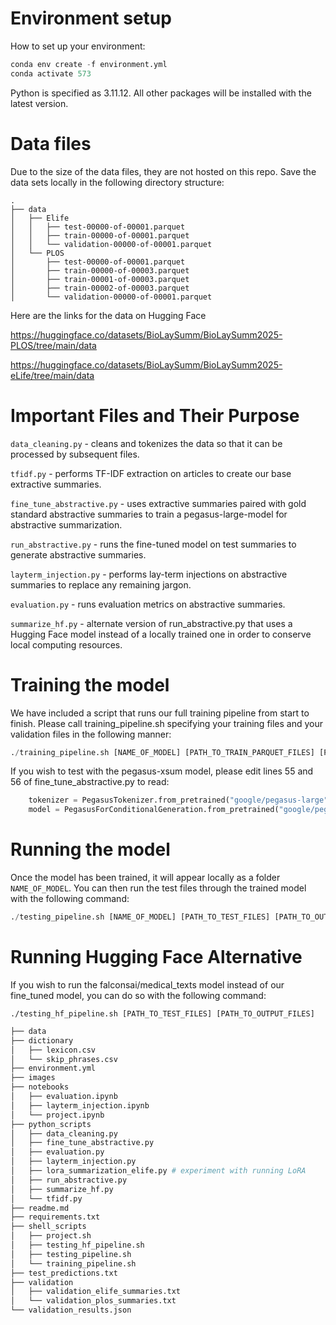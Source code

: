 # Environment setup

How to set up your environment:
```python
conda env create -f environment.yml
conda activate 573
```

Python is specified as 3.11.12. All other packages will be installed with the latest version.

# Data files

Due to the size of the data files, they are not hosted on this repo. Save the data sets locally in the following directory structure:

```
.
├── data
│   ├── Elife
│   │   ├── test-00000-of-00001.parquet
│   │   ├── train-00000-of-00001.parquet
│   │   └── validation-00000-of-00001.parquet
│   └── PLOS
│       ├── test-00000-of-00001.parquet
│       ├── train-00000-of-00003.parquet
│       ├── train-00001-of-00003.parquet
│       ├── train-00002-of-00003.parquet
│       └── validation-00000-of-00001.parquet
```

Here are the links for the data on Hugging Face

https://huggingface.co/datasets/BioLaySumm/BioLaySumm2025-PLOS/tree/main/data

https://huggingface.co/datasets/BioLaySumm/BioLaySumm2025-eLife/tree/main/data

# Important Files and Their Purpose

`data_cleaning.py` - cleans and tokenizes the data so that it can be processed by subsequent files.

`tfidf.py` - performs TF-IDF extraction on articles to create our base extractive summaries.

`fine_tune_abstractive.py` - uses extractive summaries paired with gold standard abstractive summaries to train a pegasus-large-model for abstractive summarization.

`run_abstractive.py` - runs the fine-tuned model on test summaries to generate abstractive summaries.

`layterm_injection.py` - performs lay-term injections on abstractive summaries to replace any remaining jargon.

`evaluation.py` - runs evaluation metrics on abstractive summaries.

`summarize_hf.py` - alternate version of run_abstractive.py that uses a Hugging Face model instead of a locally trained one in order to conserve local computing resources.

# Training the model
We have included a script that runs our full training pipeline from start to finish. Please call training_pipeline.sh specifying your training files and your validation files in the following manner:

```python
./training_pipeline.sh [NAME_OF_MODEL] [PATH_TO_TRAIN_PARQUET_FILES] [PATH_TO_VAL_PARQUET_FILES]
```

<!-- NOTE: This pipeline is configured to train our pegasus_large model. Though this model builds correctly and is functional, complications with computer resources and access to testing data means that the evaluation metrics we have provided in our paper do not come from this model. We hope to have these metrics and data for our final report.  -->

If you wish to test with the pegasus-xsum model, please edit lines 55 and 56 of fine_tune_abstractive.py to read:
```python
    tokenizer = PegasusTokenizer.from_pretrained("google/pegasus-large")
    model = PegasusForConditionalGeneration.from_pretrained("google/pegasus-large")
```


# Running the model
Once the model has been trained, it will appear locally as a folder `NAME_OF_MODEL`. You can then run the test files through the trained model with the following command:

```python
./testing_pipeline.sh [NAME_OF_MODEL] [PATH_TO_TEST_FILES] [PATH_TO_OUTPUT_FILES]
```

# Running Hugging Face Alternative
If you wish to run the falconsai/medical_texts model instead of our fine_tuned model, you can do so with the following command:

`./testing_hf_pipeline.sh [PATH_TO_TEST_FILES] [PATH_TO_OUTPUT_FILES]`

```python
├── data
├── dictionary
│   ├── lexicon.csv
│   └── skip_phrases.csv
├── environment.yml
├── images
├── notebooks
│   ├── evaluation.ipynb
│   ├── layterm_injection.ipynb
│   └── project.ipynb
├── python_scripts
│   ├── data_cleaning.py
│   ├── fine_tune_abstractive.py
│   ├── evaluation.py
│   ├── layterm_injection.py
│   ├── lora_summarization_elife.py # experiment with running LoRA
│   ├── run_abstractive.py
│   ├── summarize_hf.py
│   └── tfidf.py
├── readme.md
├── requirements.txt
├── shell_scripts
│   ├── project.sh
│   ├── testing_hf_pipeline.sh
│   ├── testing_pipeline.sh
│   └── training_pipeline.sh
├── test_predictions.txt
├── validation
│   ├── validation_elife_summaries.txt
│   └── validation_plos_summaries.txt
└── validation_results.json
```